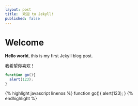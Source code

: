 ```yaml
---
layout: post
title:  欢迎 to Jekyll!
published: false
---
```


# Welcome

**Hello world**, this is my first Jekyll blog post.

我希望你喜欢！
<title>how to write a blog</title>

```javascript
function go(){
  alert(123);
}
```

{% highlight javascript linenos %}
function go(){
  alert(123);
}
{% endhighlight %}
